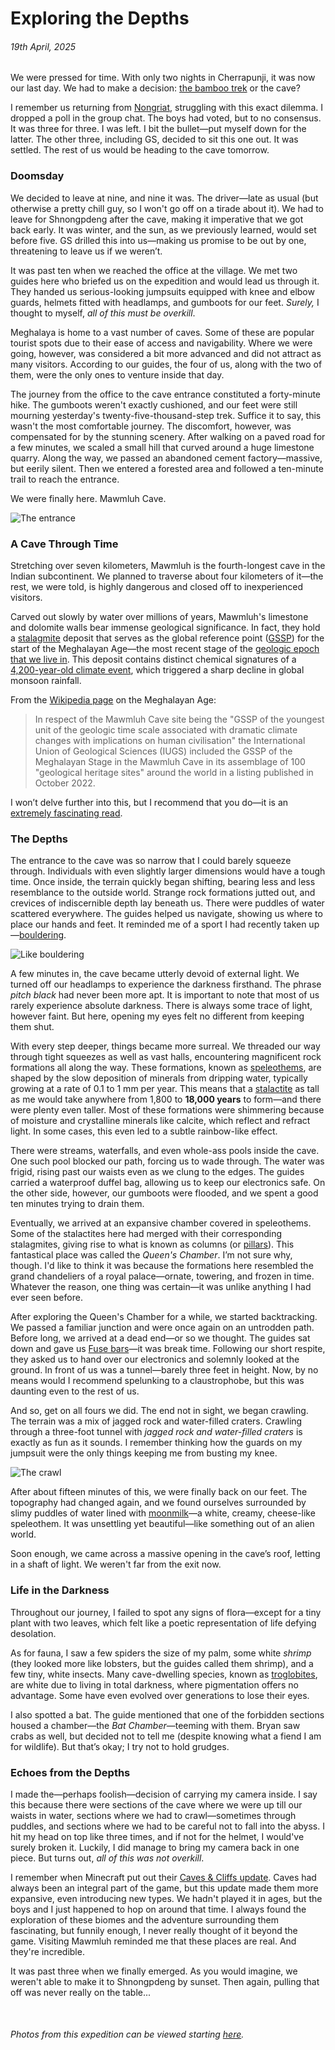 # Exploring the Depths

###### 19th April, 2025

We were pressed for time. With only two nights in Cherrapunji, it was now our last day. We had to make a decision: [the bamboo trek](https://g.co/kgs/hJPMkmd) or the cave?

I remember us returning from [Nongriat](https://g.co/kgs/XeP7Tmv), struggling with this exact dilemma. I dropped a poll in the group chat. The boys had voted, but to no consensus. It was three for three. I was left. I bit the bullet—put myself down for the latter. The other three, including GS, decided to sit this one out. It was settled. The rest of us would be heading to the cave tomorrow.

### Doomsday

We decided to leave at nine, and nine it was. The driver—late as usual (but otherwise a pretty chill guy, so I won't go off on a tirade about it). We had to leave for Shnongpdeng after the cave, making it imperative that we got back early. It was winter, and the sun, as we previously learned, would set before five. GS drilled this into us—making us promise to be out by one, threatening to leave us if we weren’t.

It was past ten when we reached the office at the village. We met two guides here who briefed us on the expedition and would lead us through it. They handed us serious-looking jumpsuits equipped with knee and elbow guards, helmets fitted with headlamps, and gumboots for our feet. _Surely,_ I thought to myself, _all of this must be overkill_.

Meghalaya is home to a vast number of caves. Some of these are popular tourist spots due to their ease of access and navigability. Where we were going, however, was considered a bit more advanced and did not attract as many visitors. According to our guides, the four of us, along with the two of them, were the only ones to venture inside that day.

The journey from the office to the cave entrance constituted a forty-minute hike. The gumboots weren't exactly cushioned, and our feet were still mourning yesterday's twenty-five-thousand-step trek. Suffice it to say, this wasn't the most comfortable journey. The discomfort, however, was compensated for by the stunning scenery. After walking on a paved road for a few minutes, we scaled a small hill that curved around a huge limestone quarry. Along the way, we passed an abandoned cement factory—massive, but eerily silent. Then we entered a forested area and followed a ten-minute trail to reach the entrance.

We were finally here. Mawmluh Cave.

![The entrance](/images/IMG_1331.avif)

### A Cave Through Time

Stretching over seven kilometers, Mawmluh is the fourth-longest cave in the Indian subcontinent. We planned to traverse about four kilometers of it—the rest, we were told, is highly dangerous and closed off to inexperienced visitors.

Carved out slowly by water over millions of years, Mawmluh's limestone and dolomite walls bear immense geological significance. In fact, they hold a [stalagmite](https://en.wikipedia.org/wiki/Stalagmite) deposit that serves as the global reference point ([GSSP](https://en.wikipedia.org/wiki/Global_Boundary_Stratotype_Section_and_Point)) for the start of the Meghalayan Age—the most recent stage of the [geologic epoch that we live in](https://en.wikipedia.org/wiki/Holocene). This deposit contains distinct chemical signatures of a [4,200-year-old climate event](https://en.wikipedia.org/wiki/4.2-kiloyear_event), which triggered a sharp decline in global monsoon rainfall.

From the [Wikipedia page](https://en.wikipedia.org/wiki/Meghalayan) on the Meghalayan Age:

> In respect of the Mawmluh Cave site being the "GSSP of the youngest unit of the geologic time scale associated with dramatic climate changes with implications on human civilisation" the International Union of Geological Sciences (IUGS) included the GSSP of the Meghalayan Stage in the Mawmluh Cave in its assemblage of 100 "geological heritage sites" around the world in a listing published in October 2022.

I won’t delve further into this, but I recommend that you do—it is an [extremely fascinating read](https://www.bbc.com/news/science-environment-44868527).

### The Depths

The entrance to the cave was so narrow that I could barely squeeze through. Individuals with even slightly larger dimensions would have a tough time. Once inside, the terrain quickly began shifting, bearing less and less resemblance to the outside world. Strange rock formations jutted out, and crevices of indiscernible depth lay beneath us. There were puddles of water scattered everywhere. The guides helped us navigate, showing us where to place our hands and feet. It reminded me of a sport I had recently taken up—[bouldering](https://en.wikipedia.org/wiki/Bouldering).

![Like bouldering](/images/IMG_1378.avif)

A few minutes in, the cave became utterly devoid of external light. We turned off our headlamps to experience the darkness firsthand. The phrase _pitch black_ had never been more apt. It is important to note that most of us rarely experience absolute darkness. There is always some trace of light, however faint. But here, opening my eyes felt no different from keeping them shut.

With every step deeper, things became more surreal. We threaded our way through tight squeezes as well as vast halls, encountering magnificent rock formations all along the way. These formations, known as [speleothems](https://en.wikipedia.org/wiki/Speleothem), are shaped by the slow deposition of minerals from dripping water, typically growing at a rate of 0.1 to 1 mm per year. This means that a [stalactite](https://en.wikipedia.org/wiki/Stalactite) as tall as me would take anywhere from 1,800 to **18,000 years** to form—and there were plenty even taller. Most of these formations were shimmering because of moisture and crystalline minerals like calcite, which reflect and refract light. In some cases, this even led to a subtle rainbow-like effect.

There were streams, waterfalls, and even whole-ass pools inside the cave. One such pool blocked our path, forcing us to wade through. The water was frigid, rising past our waists even as we clung to the edges. The guides carried a waterproof duffel bag, allowing us to keep our electronics safe. On the other side, however, our gumboots were flooded, and we spent a good ten minutes trying to drain them.

Eventually, we arrived at an expansive chamber covered in speleothems. Some of the stalactites here had merged with their corresponding stalagmites, giving rise to what is known as columns (or [pillars](https://en.wikipedia.org/wiki/Stalactite#Pillars)). This fantastical place was called the _Queen's Chamber_. I’m not sure why, though. I'd like to think it was because the formations here resembled the grand chandeliers of a royal palace—ornate, towering, and frozen in time. Whatever the reason, one thing was certain—it was unlike anything I had ever seen before.

After exploring the Queen's Chamber for a while, we started backtracking. We passed a familiar junction and were once again on an untrodden path. Before long, we arrived at a dead end—or so we thought. The guides sat down and gave us [Fuse bars](<https://en.wikipedia.org/wiki/Fuse_(chocolate_bar)>)—it was break time. Following our short respite, they asked us to hand over our electronics and solemnly looked at the ground. In front of us was a tunnel—barely three feet in height. Now, by no means would I recommend spelunking to a claustrophobe, but this was daunting even to the rest of us.

And so, get on all fours we did. The end not in sight, we began crawling. The terrain was a mix of jagged rock and water-filled craters. Crawling through a three-foot tunnel with _jagged rock and water-filled craters_ is exactly as fun as it sounds. I remember thinking how the guards on my jumpsuit were the only things keeping me from busting my knee.

![The crawl](/images/IMG_1440.avif)

After about fifteen minutes of this, we were finally back on our feet. The topography had changed again, and we found ourselves surrounded by slimy puddles of water lined with [moonmilk](https://en.wikipedia.org/wiki/Moonmilk)—a white, creamy, cheese-like speleothem. It was unsettling yet beautiful—like something out of an alien world.

Soon enough, we came across a massive opening in the cave’s roof, letting in a shaft of light. We weren't far from the exit now.

### Life in the Darkness

Throughout our journey, I failed to spot any signs of flora—except for a tiny plant with two leaves, which felt like a poetic representation of life defying desolation.

As for fauna, I saw a few spiders the size of my palm, some white _shrimp_ (they looked more like lobsters, but the guides called them shrimp), and a few tiny, white insects. Many cave-dwelling species, known as [troglobites](https://en.wikipedia.org/wiki/List_of_troglobites), are white due to living in total darkness, where pigmentation offers no advantage. Some have even evolved over generations to lose their eyes.

I also spotted a bat. The guide mentioned that one of the forbidden sections housed a chamber—the _Bat Chamber_—teeming with them. Bryan saw crabs as well, but decided not to tell me (despite knowing what a fiend I am for wildlife). But that’s okay; I try not to hold grudges.

### Echoes from the Depths

I made the—perhaps foolish—decision of carrying my camera inside. I say this because there were sections of the cave where we were up till our waists in water, sections where we had to crawl—sometimes through puddles, and sections where we had to be careful not to fall into the abyss. I hit my head on top like three times, and if not for the helmet, I would've surely broken it. Luckily, I did manage to bring my camera back in one piece. But turns out, _all of this was not overkill_.

I remember when Minecraft put out their [Caves & Cliffs update](https://www.youtube.com/watch?v=vdrn4ouZRvQ). Caves had always been an integral part of the game, but this update made them more expansive, even introducing new types. We hadn't played it in ages, but the boys and I just happened to hop on around that time. I always found the exploration of these biomes and the adventure surrounding them fascinating, but funnily enough, I never really thought of it beyond the game. Visiting Mawmluh reminded me that these places are real. And they're incredible.

It was past three when we finally emerged. As you would imagine, we weren't able to make it to Shnongpdeng by sunset. Then again, pulling that off was never really on the table...

&nbsp;

###### Photos from this expedition can be viewed starting [here](https://akashtom.com/gallery?album=25-01+Meghalaya&group=05+Onto+the+cave&image=0).
